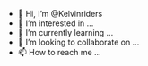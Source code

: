- 👋 Hi, I’m @Kelvinriders
- 👀 I’m interested in ...
- 🌱 I’m currently learning ...
- 💞️ I’m looking to collaborate on ...
- 📫 How to reach me ...

<!---
Kelvinriders/Kelvinriders is a ✨ special ✨ repository because its `README.md` (this file) appears on your GitHub profile.
You can click the Preview link to take a look at your changes.
--->
